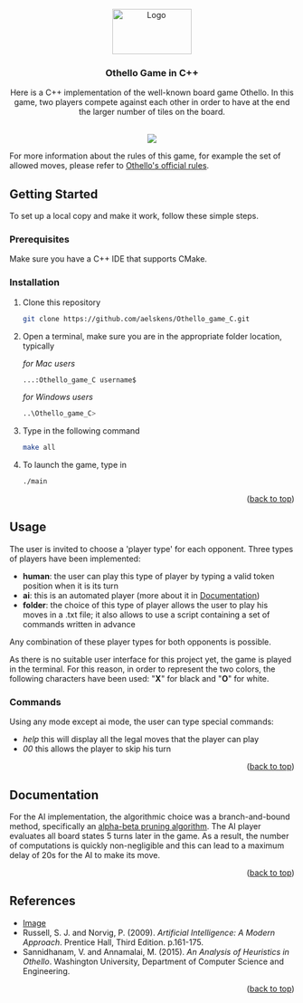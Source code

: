 <br />
<div align="center">
  <a href="https://github.com/aelskens/Othello_game_C">
    <img src="https://www.ultraboardgames.com/img/slideshow/othello.jpg" alt="Logo" width="140" height="80">
  </a>

  <h3 align="center">Othello Game in C++</h3>

  <p align="center">
    Here is a C++ implementation of the well-known board game Othello. In this game, two players compete against each other in order to have at the end the           larger number of tiles on the board.
    <br />
    <br />
  </p>
</div>

<p align="center">
  <img src="https://user-images.githubusercontent.com/74192786/154754746-819c107c-7207-4c7c-97d7-1a4e1f2487bb.gif" />
</p>

For more information about the rules of this game, for example the set of allowed moves, please refer to [Othello's official rules](https://www.worldothello.org/about/about-othello/othello-rules/official-rules/english).

## Getting Started

To set up a local copy and make it work, follow these simple steps.

### Prerequisites

Make sure you have a C++ IDE that supports CMake.

### Installation

1. Clone this repository
   ```sh
   git clone https://github.com/aelskens/Othello_game_C.git
   ```
3. Open a terminal, make sure you are in the appropriate folder location, typically

   *for Mac users*   
   ```sh
   ...:Othello_game_C username$
   ```
   *for Windows users*
   ```sh
   ..\Othello_game_C>
   ```
4. Type in the following command
   ```sh
   make all
   ```
5. To launch the game, type in
   ```sh
   ./main
   ```
<p align="right">(<a href="#top">back to top</a>)</p>

## Usage

The user is invited to choose a 'player type' for each opponent. 
Three types of players have been implemented:
* **human**: the user can play this type of player by typing a valid token position when it is its turn
* **ai**: this is an automated player (more about it in [Documentation](#documentation))
* **folder**: the choice of this type of player allows the user to play his moves in a .txt file; it also allows to use a script containing a set of commands written in advance

Any combination of these player types for both opponents is possible.

As there is no suitable user interface for this project yet, the game is played in the terminal. For this reason, in order to represent the two colors, the following characters have been used: "**X**" for black and "**O**" for white.

### Commands

Using any mode except ai mode, the user can type special commands:
* *help* this will display all the legal moves that the player can play
* *00* this allows the player to skip his turn
<p align="right">(<a href="#top">back to top</a>)</p>

## Documentation

For the AI implementation, the algorithmic choice was a branch-and-bound method, specifically an [alpha-beta pruning algorithm](https://en.wikipedia.org/wiki/Alpha%E2%80%93beta_pruning). The AI player evaluates all board states 5 turns later in the game. As a result, the number of computations is quickly non-negligible and this can lead to a maximum delay of 20s for the AI to make its move.
<p align="right">(<a href="#top">back to top</a>)</p>

## References
* [Image](https://www.ultraboardgames.com/img/slideshow/othello.jpg)
* Russell, S. J. and Norvig, P. (2009). *Artificial Intelligence: A Modern Approach*. Prentice Hall, Third Edition. p.161-175.
* Sannidhanam, V. and Annamalai, M. (2015). *An Analysis of Heuristics in Othello*. Washington University, Department of Computer Science and Engineering.
<p align="right">(<a href="#top">back to top</a>)</p>
